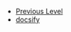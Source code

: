 <!-- docs/_sidebar.md created by Zachary Li -->

- [Previous Level](README)
- [docsify](0x03_Project-Notes/docsify/README)
